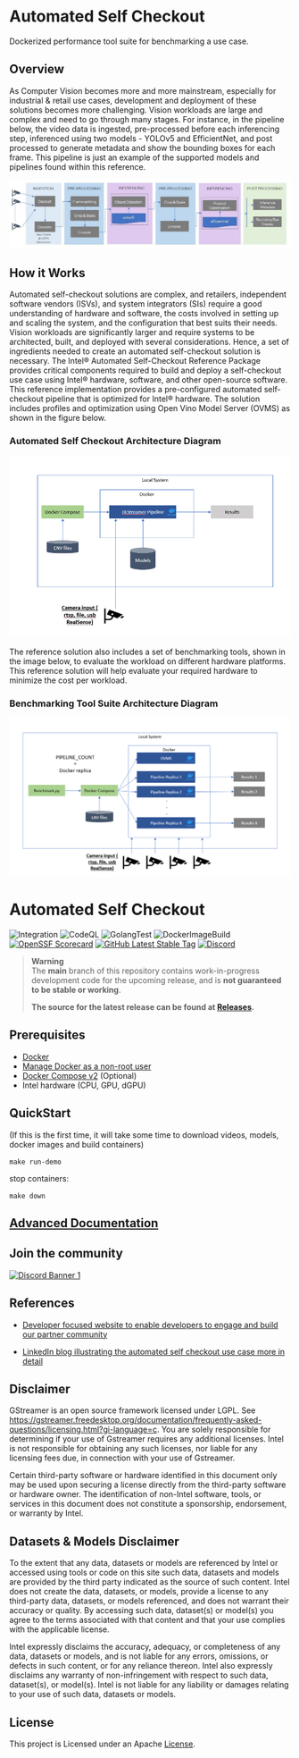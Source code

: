 # Automated Self Checkout

Dockerized performance tool suite for benchmarking a use case.

## Overview

As Computer Vision becomes more and more mainstream, especially for industrial & retail use cases, development and deployment of these solutions becomes more challenging. Vision workloads are large and complex and need to go through many stages. For instance, in the pipeline below, the video data is ingested, pre-processed before each inferencing step, inferenced using two models - YOLOv5 and EfficientNet, and post processed to generate metadata and show the bounding boxes for each frame. This pipeline is just an example of the supported models and pipelines found within this reference.

[![Vision Data Flow](../images/vision-data-flow.jpg)](../images/vision-data-flow.jpg)

## How it Works

Automated self-checkout solutions are complex, and retailers, independent software vendors (ISVs), and system integrators (SIs) require a good understanding of hardware and software, the costs involved in setting up and scaling the system, and the configuration that best suits their needs. Vision workloads are significantly larger and require systems to be architected, built, and deployed with several considerations. Hence, a set of ingredients needed to create an automated self-checkout solution is necessary. 
The Intel® Automated Self-Checkout Reference Package provides critical components required to build and deploy a self-checkout use case using Intel® hardware, software, and other open-source software. This reference implementation provides a pre-configured automated self-checkout pipeline that is optimized for Intel® hardware. The solution includes profiles and optimization using Open Vino Model Server (OVMS) as shown in the figure below.


### Automated Self Checkout Architecture Diagram

[![Automated Self Checkout Diagram](../images/dlstreamer-pipeline.png)](../images/dlstreamer-pipeline.png)

The reference solution also includes a set of benchmarking tools, shown in the image below, to evaluate the workload on different hardware platforms. This reference solution will help evaluate your required hardware to minimize the cost per workload.

### Benchmarking Tool Suite Architecture Diagram

[![Benchmarking Tool Suite Architecture Diagram](../images/performance-pipeline-ovms.png)](../images/performance-pipeline-ovms.png)


# Automated Self Checkout

![Integration](https://github.com/intel-retail/automated-self-checkout/actions/workflows/integration.yaml/badge.svg?branch=main)
![CodeQL](https://github.com/intel-retail/automated-self-checkout/actions/workflows/codeql.yaml/badge.svg?branch=main)
![GolangTest](https://github.com/intel-retail/automated-self-checkout/actions/workflows/gotest.yaml/badge.svg?branch=main)
![DockerImageBuild](https://github.com/intel-retail/automated-self-checkout/actions/workflows/build.yaml/badge.svg?branch=main) 
[![OpenSSF Scorecard](https://api.securityscorecards.dev/projects/github.com/intel-retail/automated-self-checkout/badge)](https://api.securityscorecards.dev/projects/github.com/intel-retail/automated-self-checkout)
[![GitHub Latest Stable Tag](https://img.shields.io/github/v/tag/intel-retail/automated-self-checkout?sort=semver&label=latest-stable)](https://github.com/intel-retail/automated-self-checkout/releases)
[![Discord](https://discord.com/api/guilds/1150892043120414780/widget.png?style=shield)](https://discord.gg/2SpNRF4SCn)

> **Warning**  
> The **main** branch of this repository contains work-in-progress development code for the upcoming release, and is **not guaranteed to be stable or working**.
>
> **The source for the latest release can be found at [Releases](https://github.com/intel-retail/automated-self-checkout/releases).**

## Prerequisites

- [Docker](https://docs.docker.com/engine/install/ubuntu/) 
- [Manage Docker as a non-root user](https://docs.docker.com/engine/install/linux-postinstall/)
- [Docker Compose v2](https://docs.docker.com/compose/) (Optional)
- Intel hardware (CPU, GPU, dGPU)

## QuickStart

(If this is the first time, it will take some time to download videos, models, docker images and build containers)

```
make run-demo
```

stop containers:

```
make down
```

## [Advanced Documentation](https://intel-retail.github.io/documentation/use-cases/automated-self-checkout/automated-self-checkout.html)

## Join the community 
[![Discord Banner 1](https://discordapp.com/api/guilds/1150892043120414780/widget.png?style=banner2)](https://discord.gg/2SpNRF4SCn)

## References

- [Developer focused website to enable developers to engage and build our partner community](https://www.intel.com/content/www/us/en/developer/articles/reference-implementation/automated-self-checkout.html)

- [LinkedIn blog illustrating the automated self checkout use case more in detail](https://www.linkedin.com/pulse/retail-innovation-unlocked-open-source-vision-enabled-mohideen/)

## Disclaimer

GStreamer is an open source framework licensed under LGPL. See https://gstreamer.freedesktop.org/documentation/frequently-asked-questions/licensing.html?gi-language=c.  You are solely responsible for determining if your use of Gstreamer requires any additional licenses.  Intel is not responsible for obtaining any such licenses, nor liable for any licensing fees due, in connection with your use of Gstreamer.

Certain third-party software or hardware identified in this document only may be used upon securing a license directly from the third-party software or hardware owner. The identification of non-Intel software, tools, or services in this document does not constitute a sponsorship, endorsement, or warranty by Intel.

## Datasets & Models Disclaimer

To the extent that any data, datasets or models are referenced by Intel or accessed using tools or code on this site such data, datasets and models are provided by the third party indicated as the source of such content. Intel does not create the data, datasets, or models, provide a license to any third-party data, datasets, or models referenced, and does not warrant their accuracy or quality.  By accessing such data, dataset(s) or model(s) you agree to the terms associated with that content and that your use complies with the applicable license.

Intel expressly disclaims the accuracy, adequacy, or completeness of any data, datasets or models, and is not liable for any errors, omissions, or defects in such content, or for any reliance thereon. Intel also expressly disclaims any warranty of non-infringement with respect to such data, dataset(s), or model(s). Intel is not liable for any liability or damages relating to your use of such data, datasets or models.

## License
This project is Licensed under an Apache [License](./LICENSE.md).
